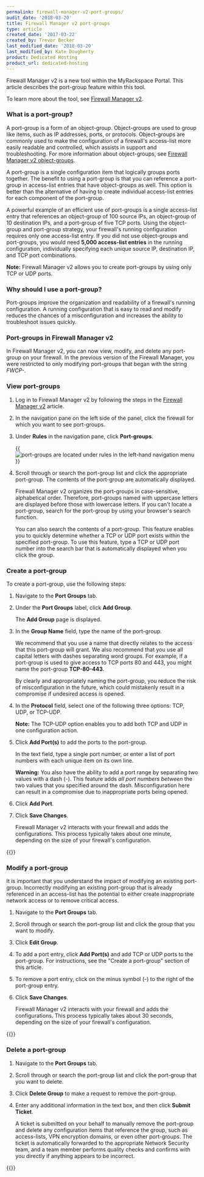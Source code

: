 ```yaml
---
permalink: firewall-manager-v2-port-groups/
audit_date: '2018-03-20'
title: Firewall Manager v2 port-groups
type: article
created_date: '2017-03-22'
created_by: Trevor Becker
last_modified_date: '2018-03-20'
last_modified_by: Kate Dougherty
product: Dedicated Hosting
product_url: dedicated-hosting
---
```


Firewall Manager v2 is a new tool within the MyRackspace Portal. This article describes the port-group feature within this tool.

To learn more about the tool, see [Firewall Manager v2](/how-to/firewall-manager-v2).

### What is a port-group?

A port-group is a form of an object-group. Object-groups are used to group like items, such as IP addresses, ports, or protocols. Object-groups are commonly used to make the configuration of a firewall's access-list more easily readable and controlled, which assists in support and troubleshooting. For more information about object-groups, see [Firewall Manager v2 object-groups](/how-to/firewall-manager-v2-object-groups).

A port-group is a single configuration item that logically groups ports together. The benefit to using a port-group is that you can reference a port-group in access-list entries that have object-groups as well. This option
is better than the alternative of having to create individual access-list entries for each component of the port-group.

A powerful example of an efficient use of port-groups is a single access-list entry that references an object-group of 100 source IPs, an object-group of 10 destination IPs, and a port-group of five TCP ports. Using the object-group and port-group strategy, your firewall's running configuration requires only one access-list entry. If you did not use object-groups and port-groups, you would need **5,000 access-list entries** in the running configuration, individually specifying each unique source IP, destination IP, and TCP port combinations.

**Note:** Firewall Manager v2 allows you to create port-groups by using only TCP or UDP ports.

### Why should I use a port-group?

Port-groups improve the organization and readability of a firewall's running configuration. A running configuration that is easy to read and modify reduces the chances of a misconfiguration and increases the ability to troubleshoot issues quickly.

### Port-groups in Firewall Manager v2

In Firewall Manager v2, you can now view, modify, and delete any port-group on your firewall. In the previous version of the Firewall Manager, you were restricted to only modifying port-groups that began with the string *FWCP-*.

### View port-groups

1. Log in to Firewall Manager v2 by following the steps in the [Firewall Manager v2](/how-to/firewall-manager-v2) article.

2. In the navigation pane on the left side of the panel, click the firewall for which you want to see port-groups.

3. Under **Rules** in the navigation pane, click **Port-groups**.

   {{<image alt="port-groups are located under rules in the left-hand navigation menu" src="FWCPv2-port-group.png" title="port-groups are located under rules in the left-hand navigation menu">}}

4. Scroll through or search the port-group list and click the appropriate port-group. The contents of the port-group are automatically displayed.

   Firewall Manager v2 organizes the port-groups in case-sensitive, alphabetical order. Therefore, port-groups named with uppercase letters are displayed before those with lowercase letters. If you can't locate a port-group, search for the port-group by using your browser's search function.

   You can also search the contents of a port-group. This feature enables you to quickly determine whether a TCP or UDP port exists within the specified port-group. To use this feature, type a TCP or UDP port number into the search bar that is automatically displayed when you click the group.

### Create a port-group

To create a port-group, use the following steps:

1. Navigate to the **Port Groups** tab.

2. Under the **Port Groups** label, click **Add Group**.

   The **Add Group** page is displayed.

3. In the **Group Name** field, type the name of the port-group.

   We recommend that you use a name that directly relates to the access that this port-group will grant. We also recommend that you use all capital letters with dashes separating word groups. For example, if a port-group is used to give access to TCP ports 80 and 443, you might name the port-group **TCP-80-443**.

   By clearly and appropriately naming the port-group, you reduce the risk of misconfiguration in the future, which could mistakenly result in a compromise if undesired access is opened.

4. In the **Protocol** field, select one of the following three options: TCP, UDP, or TCP-UDP.

   **Note:** The TCP-UDP option enables you to add both TCP and UDP in one configuration action.

5. Click **Add Port(s)** to add the ports to the port-group.

    In the text field, type a single port number, or enter a list of port numbers with each unique item on its own line.

    **Warning:** You also have the ability to add a port range by separating two values with a dash (-). This feature adds *all port numbers between* the two values that you specified around the dash. Misconfiguration here can result in a compromise due to inappropriate ports being opened.

6. Click **Add Port**.  

7. Click **Save Changes**.

   Firewall Manager v2 interacts with your firewall and adds the configurations. This process typically takes about one minute, depending on the size of your firewall's configuration.

{{<image src="FWCPv2-add-port-group.png" alt="" title="">}}

### Modify a port-group

It is important that you understand the impact of modifying an existing port-group. Incorrectly modifying an existing port-group that is already referenced in an access-list has the potential to either create inappropriate network access or to remove critical access.

1. Navigate to the **Port Groups** tab.

2. Scroll through or search the port-group list and click the group that you want to modify.

3. Click **Edit Group**.

4. To add a port entry, click **Add Port(s)** and add TCP or UDP ports to the port-group. For instructions, see the "Create a port-group" section of this article.

5. To remove a port entry, click on the minus symbol (-) to the right of the port-group entry.

6. Click **Save Changes**.

   Firewall Manager v2 interacts with your firewall and adds the configurations. This process typically takes about 30 seconds, depending on the size of your firewall's configuration.

{{<image src="FWCPv2-modify-port-group.png" alt="" title="">}}

### Delete a port-group

1. Navigate to the **Port Groups** tab.

2. Scroll through or search the port-group list and click the port-group that you want to delete.

3. Click **Delete Group** to make a request to remove the port-group.

4. Enter any additional information in the text box, and then click **Submit Ticket**.

   A ticket is submitted on your behalf to manually remove the port-group and delete any configuration items that reference the group, such as access-lists, VPN encryption domains, or even other port-groups. The ticket is automatically forwarded to the appropriate Network Security team, and a team member performs quality checks and confirms with you directly if anything appears to be incorrect.

{{<image src="FWCPv2-delete-port-group.png" alt="" title="">}}

